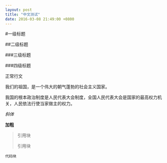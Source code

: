```yaml
---
layout: post
title: "中文测试"
date: 2016-03-08 21:49:00 +0800
---
```

#一级标题

##二级标题

###三级标题

###四级标题

正常行文

我们的祖国，是一个伟大的朝气蓬勃的社会主义国家。

我国的根本政治制度是人民代表大会制度，全国人民代表大会是国家的最高权力机关，人民依法行使当家做主的权力。

_斜体_

**加粗**

>引用块
>
>引用块

`代码块`